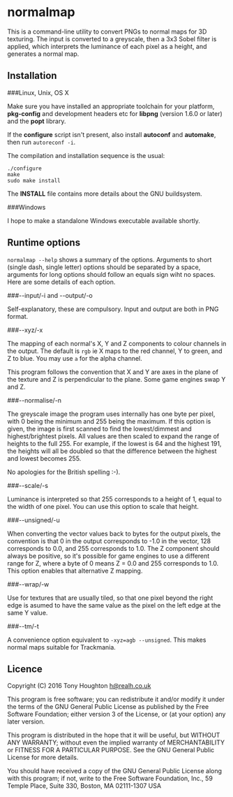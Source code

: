 normalmap
=========

This is a command-line utility to convert PNGs to normal maps for 3D texturing.
The input is converted to a greyscale, then a 3x3 Sobel filter is applied,
which interprets the luminance of each pixel as a height, and generates a
normal map.

Installation
------------

###Linux, Unix, OS X

Make sure you have installed an appropriate toolchain for your platform,
**pkg-config** and development headers etc for **libpng** (version 1.6.0 or
later) and the **popt** library.

If the **configure** script isn't present, also install **autoconf** and
**automake**, then run `autoreconf -i`.

The compilation and installation sequence is the usual:

```
./configure
make
sudo make install
```

The **INSTALL** file contains more details about the GNU buildsystem.

###Windows

I hope to make a standalone Windows executable available shortly.

Runtime options
---------------

`normalmap --help` shows a summary of the options. Arguments to short (single
dash, single letter) options should be separated by a space, arguments for long
options should follow an equals sign wiht no spaces. Here are some details of
each option.

###--input/-i and --output/-o

Self-explanatory, these are compulsory. Input and output are both in PNG format.

###--xyz/-x

The mapping of each normal's X, Y and Z components to colour channels in the
output. The default is `rgb` ie X maps to the red channel, Y to green, and Z to
blue. You may use `a` for the alpha channel.

This program follows the convention that X and Y are axes in the plane of the
texture and Z is perpendicular to the plane. Some game engines swap Y and Z.

###--normalise/-n

The greyscale image the program uses internally has one byte per pixel, with 0
being the minimum and 255 being the maximum. If this option is given, the image
is first scanned to find the lowest/dimmest and highest/brightest pixels. All
values are then scaled to expand the range of heights to the full 255. For
example, if the lowest is 64 and the highest 191, the heights will all be
doubled so that the difference between the highest and lowest becomes 255.

No apologies for the British spelling :-).

###--scale/-s

Luminance is interpreted so that 255 corresponds to a height of 1, equal to the
width of one pixel. You can use this option to scale that height.

###--unsigned/-u

When converting the vector values back to bytes for the output pixels, the
convention is that 0 in the output corresponds to -1.0 in the vector, 128
corresponds to 0.0, and 255 corresponds to 1.0. The Z component should always
be positive, so it's possible for game engines to use a different range for Z,
where a byte of 0 means Z = 0.0 and 255 corresponds to 1.0. This option enables
that alternative Z mapping.

###--wrap/-w

Use for textures that are usually tiled, so that one pixel beyond the right
edge is asumed to have the same value as the pixel on the left edge at the same
Y value.

###--tm/-t

A convenience option equivalent to `-xyz=agb --unsigned`. This makes normal
maps suitable for Trackmania.

Licence
-------

Copyright (C) 2016 Tony Houghton <h@realh.co.uk>

This program is free software; you can redistribute it and/or modify
it under the terms of the GNU General Public License as published by
the Free Software Foundation; either version 3 of the License, or
(at your option) any later version.

This program is distributed in the hope that it will be useful,
but WITHOUT ANY WARRANTY; without even the implied warranty of
MERCHANTABILITY or FITNESS FOR A PARTICULAR PURPOSE.  See the
GNU General Public License for more details.

You should have received a copy of the GNU General Public License
along with this program; if not, write to the Free Software
Foundation, Inc., 59 Temple Place, Suite 330, Boston, MA  02111-1307  USA
